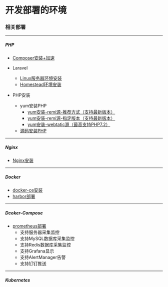 # 开发部署的环境

### 相关部署

---
##### PHP
* [Composer安装+加速](PHP/composer.md)

* Laravel
    * [Linux服务器环境安装](PHP/Laravel/Linux服务器环境.md)
    * [Homestead环境安装](PHP/Laravel/Homestead环境.md)

* PHP安装
    * yum安装PHP
        * [yum安装-remi源-推荐方式（支持最新版本）](PHP/yum安装/yum安装-remi源.md)
        * [yum安装-remi源-指定版本（支持最新版本）](PHP/yum安装/yum安装-remi源-指定版本.md)
        * [yum安装-webtatic源（最高支持PHP7.2）](PHP/yum安装/yum安装-webtatic源.md)
    * [源码安装PHP](PHP/源码安装.md)
---

##### Nginx
* [Nginx安装](nginx/yum安装.md)
---

##### Docker
* [docker-ce安装](docker-ce)
* [harbor部署](harbor)
---

##### Dcoker-Compose
* [prometheus部署](prometheus)
    * 支持服务器采集监控
    * 支持MySQL数据库采集监控
    * 支持Redis数据库采集监控
    * 支持Grafana显示
    * 支持AlertManager告警
    * 支持钉钉推送
---

##### Kubernetes
